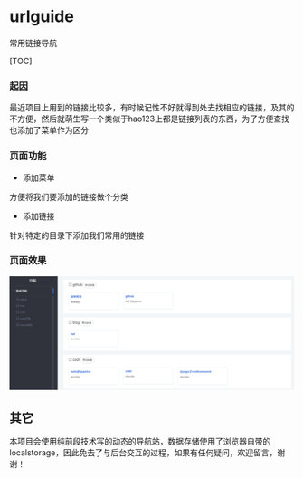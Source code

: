 # urlguide
常用链接导航

[TOC]

### 起因
最近项目上用到的链接比较多，有时候记性不好就得到处去找相应的链接，及其的不方便，然后就萌生写一个类似于hao123上都是链接列表的东西，为了方便查找也添加了菜单作为区分
### 页面功能
- 添加菜单

方便将我们要添加的链接做个分类
- 添加链接

针对特定的目录下添加我们常用的链接

### 页面效果
![image](https://github.com/huangxifa/urlguide/blob/master/daohang.png)

## 其它
本项目会使用纯前段技术写的动态的导航站，数据存储使用了浏览器自带的localstorage，因此免去了与后台交互的过程，如果有任何疑问，欢迎留言，谢谢！
